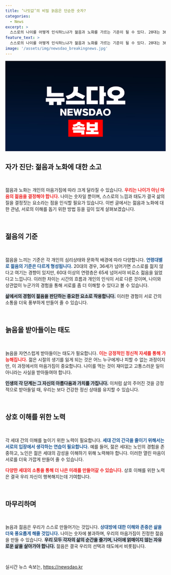 ```yaml
---
title: ‘나잇값’의 비밀 늙음은 단순한 숫자?
categories:
  - News
excerpt: >
  스스로의 나이를 어떻게 인식하느냐가 젊음과 노화를 가르는 기준이 될 수 있다. 20대는 36세부터 젊지 않다고 느끼고, 70대는 75세부터 늙었다고 생각한다. 서로를 이해하고 존중하는 과정이 노화에 대한 고정관념을 깨뜨릴 수 있다.
feature_text: >
  스스로의 나이를 어떻게 인식하느냐가 젊음과 노화를 가르는 기준이 될 수 있다. 20대는 36세부터 젊지 않다고 느끼고, 70대는 75세부터 늙었다고 생각한다. 서로를 이해하고 존중하는 과정이 노화에 대한 고정관념을 깨뜨릴 수 있다.
image: '/assets/img/newsdao_breakingnews.jpg'
---
```


<p><img src="/assets/img/newsdao_breakingnews.jpg" alt="ontimetimes 속보" /></p>

<h2 data-ke-size="size26">자가 진단: 젊음과 노화에 대한 소고</h2>

<p data-ke-size="size16">&nbsp;</p>

<p>젊음과 노화는 개인의 마음가짐에 따라 크게 달라질 수 있습니다. <b><span style="color: #ee2323;">우리는 나이가 아닌 마음의 젊음을 결정해야 합니다.</span></b> 나이는 숫자일 뿐이며, 스스로의 느낌과 태도가 결국 삶의 질을 결정짓는 요소라는 점을 인식할 필요가 있습니다. 이번 글에서는 젊음과 노화에 대한 관념, 서로의 이해를 돕기 위한 방법 등을 깊이 있게 살펴보겠습니다.</p>

<p data-ke-size="size16">&nbsp;</p>

<h2 data-ke-size="size26">젊음의 기준</h2>

<p data-ke-size="size16">&nbsp;</p>

<p>젊음을 느끼는 기준은 각 개인의 심리상태와 문화적 배경에 따라 다양합니다. <b><span style="color: #1a5490;">연령대별로 젊음의 기준은 다르게 형성됩니다.</span></b> 20대의 경우, 36세가 넘어가면 스스로를 젊지 않다고 여기는 경향이 있지만, 60대 이상의 연령층은 65세 넘어서야 비로소 젊음을 잃었다고 느낍니다. 이러한 차이는 시간의 흐름과 개인의 인식이 서로 다른 것이며, 나이와 상관없이 누군가의 경험을 통해 서로를 좀 더 이해할 수 있다고 볼 수 있습니다. </p>

<p><b><span style="background-color: #21538527;">삶에서의 경험이 젊음을 판단하는 중요한 요소로 작용합니다.</span></b> 이러한 경험이 서로 간의 소통을 더욱 풍부하게 만들어 줄 수 있습니다. </p>

<p data-ke-size="size16">&nbsp;</p>

<h2 data-ke-size="size26">늙음을 받아들이는 태도</h2>

<p data-ke-size="size16">&nbsp;</p>

<p>늙음을 자연스럽게 받아들이는 태도가 필요합니다. <b><span style="color: #ee2323;">이는 긍정적인 정신적 자세를 통해 가능해집니다.</span></b> 젊은 시절의 생기를 잃게 되는 것은 어느 누구에게나 피할 수 없는 과정이지만, 이 과정에서의 마음가짐이 중요합니다. 나이를 먹는 것이 재미없고 고통스러운 일이 아니라는 사실을 받아들여야 합니다. </p>

<p><b><span style="background-color: #21538527;">인생의 각 단계는 그 자신의 아름다움과 가치를 가집니다.</span></b> 이처럼 삶의 주어진 것을 긍정적으로 받아들일 때, 우리는 보다 건강한 정신 상태를 유지할 수 있습니다. </p>

<p data-ke-size="size16">&nbsp;</p>

<h2 data-ke-size="size26">상호 이해를 위한 노력</h2>

<p data-ke-size="size16">&nbsp;</p>

<p>각 세대 간의 이해를 높이기 위한 노력이 필요합니다. <b><span style="color: #1a5490;">세대 간의 간극을 줄이기 위해서는 서로의 입장에서 생각하는 연습이 필요합니다.</span></b> 예를 들어, 젊은 세대는 노인의 경험을 존중하고, 노인은 젊은 세대의 감성을 이해하기 위해 노력해야 합니다. 이러한 열린 마음이 서로를 더욱 가깝게 만들어 줄 수 있습니다.</p>

<p><b><span style="color: #ee2323;">다양한 세대의 소통을 통해 더 나은 미래를 만들어갈 수 있습니다.</span></b> 상호 이해를 위한 노력은 결국 우리 자신이 행복해지는데 기여합니다.</p>

<p data-ke-size="size16">&nbsp;</p>

<h2 data-ke-size="size26">마무리하며</h2>

<p data-ke-size="size16">&nbsp;</p>

<p>늙음과 젊음은 우리가 스스로 만들어가는 것입니다. <b><span style="color: #1a5490;">상대방에 대한 이해와 존중은 삶을 더욱 풍요롭게 해줄 것입니다.</span></b> 나이는 숫자에 불과하며, 우리의 마음가짐이 진정한 젊음을 만들 수 있습니다. <b><span style="background-color: #21538527;">우리 모두 각자의 삶의 순간을 즐기며, 나이에 얽매이지 않는 자유로운 삶을 살아가야 합니다.</span></b> 젊음은 결국 우리의 선택과 태도에서 비롯됩니다. </p>

<p data-ke-size="size16">&nbsp;</p>
실시간 뉴스 속보는, <a href="https://newsdao.kr" rel="dofollow">https://newsdao.kr</a>


